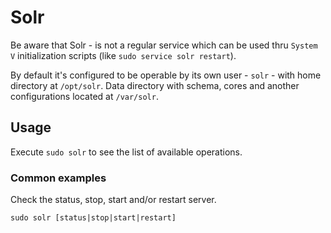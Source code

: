 # Solr

Be aware that Solr - is not a regular service which can be used thru `System V` initialization scripts (like `sudo service solr restart`).

By default it's configured to be operable by its own user - `solr` - with home directory at `/opt/solr`. Data directory with schema, cores and another configurations located at `/var/solr`.

## Usage

Execute `sudo solr` to see the list of available operations.

### Common examples

Check the status, stop, start and/or restart server.

```shell
sudo solr [status|stop|start|restart]
```
